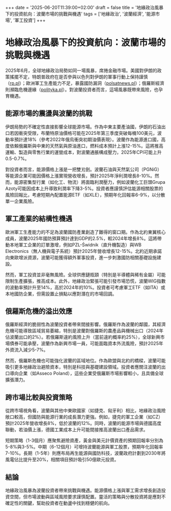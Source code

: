 +++
date = '2025-06-20T11:39:00+02:00'
draft = false
title = '地緣政治風暴下的投資航向：波蘭市場的挑戰與機遇'
tags = ['地緣政治', '波蘭經濟', '能源市場', '軍工投資']
+++

# 地緣政治風暴下的投資航向：波蘭市場的挑戰與機遇

2025年6月，全球地緣政治局勢如同一場風暴，席捲金融市場。美國對伊朗的政策搖擺不定，特朗普政府在是否參與以色列對伊朗的軍事行動上保持謹慎（[rp.pl](https://www.rp.pl/biznes/art42563091-trump-ostrozny-ws-iranu-produkcja-zbrojeniowa-w-ue-rosja-na-krawedzi-kryzysu)）；歐洲軍工生產能力不足，暴露國防漏洞（[polsatnews.pl](https://www.polsatnews.pl/wiadomosc/2025-06-19/usa-dolacza-do-wojny-przeciwko-iranowi-nowe-oswiadczenie-trumpa/)）；俄羅斯經濟則瀕臨危機邊緣（[polityka.pl](https://www.polityka.pl/tygodnikpolityka/swiat/2304819,1,mop-em-w-iran-wielkie-amerykanskie-bomby-penetrujace-ugodza-rezim-pewnosci-nie-ma.read)）。對波蘭投資者而言，這場風暴既帶來風險，也孕育機遇。

## 能源市場的震盪與波蘭的挑戰
伊朗局勢的不確定性直接影響全球能源市場。作為中東主要產油國，伊朗的石油出口若因衝突受限，布蘭特原油價格可能在2025年第三季度突破每桶100美元，波動率預計達18%（參考2022年俄烏衝突初期油價表現）。波蘭作為能源進口國，高度依賴俄羅斯與中東的天然氣與原油進口，燃料成本預計上漲12-15%。這將推高運輸、製造與零售行業的運營成本，對波蘭通脹構成壓力，2025年CPI可能上升0.5-0.7%。

對投資者而言，能源價格上漲是一把雙刃劍。波蘭石油與天然氣公司（PGNiG）等能源企業可能因價格上漲實現營收增長，預計2025年淨利潤增長8-10%。然而，能源密集型行業（如化工、物流）將面臨利潤壓力，例如波蘭化工巨頭Grupa Azoty可能因成本上升導致利潤率下降3-5%。投資者應謹慎評估能源相關股票的風險回報比，考慮短期內配置能源ETF（如XLE），預期年化回報率6-9%，以分散單一企業風險。

## 軍工產業的結構性機遇
歐洲軍工生產能力的不足為波蘭國防產業創造了難得的窗口期。作為北約東翼核心成員，波蘭2025年國防預算預計達到GDP的2.5%，較2024年增長8%。這將帶動本地軍工企業的訂單激增，例如PZL-Świdnik（直升機製造）與WB Electronics（無人機與電子系統）預計2025年營收增長12-15%。北約近期承諾向東歐增派資源，波蘭可能獲得額外軍事投資，進一步刺激國防相關基礎設施建設。

然而，軍工投資並非毫無風險。全球供應鏈瓶頸（特別是半導體與稀有金屬）可能限制生產擴張，推高成本。此外，地緣政治緊張可能引發市場恐慌，波蘭WIG指數的波動率預計升至14%，高於2024年的10%。投資者可考慮軍工ETF（如ITA）或本地國防企業，但需設置止損點以應對潛在的市場回調。

## 俄羅斯危機的溢出效應
俄羅斯經濟的脆弱性為波蘭投資者帶來間接影響。俄羅斯作為波蘭的鄰國，其經濟危機可能導致區域貿易萎縮，特別是波蘭對俄羅斯的農產品與機械出口（2024年佔波蘭出口的2%）。若俄羅斯違約風險上升（當前違約概率約25%），全球新興市場債券可能承壓，波蘭作為新興市場一員，可能面臨資本外流風險，預計2025年外資流入減少5-7%。

然而，俄羅斯危機也可能強化波蘭的區域地位。作為歐盟與北約的橋樑，波蘭可能吸引更多地緣政治避險資本，特別是科技與基礎建設領域。投資者應關注波蘭的出口導向企業（如Asseco Poland），這些企業受俄羅斯市場影響較小，且具備全球擴張潛力。

## 跨市場比較與投資策略
從跨市場視角看，波蘭與其他中東歐國家（如捷克、匈牙利）相比，地緣政治風險敞口較高，但國防與能源行業的成長潛力更強。例如，捷克的軍工企業（如CZ）預計2025年營收增長8%，低於波蘭的12%。同時，波蘭的能源市場與德國高度聯動，若油價上漲，德國工業成本上升可能間接推高波蘭出口產品需求。

短期策略（1-3個月）應聚焦避險資產，黃金與美元計價資產的預期回報率分別為5-8%與3-5%。中期（6-12個月）可增持波蘭能源與軍工股票，預期年化回報率7-10%。長期（1-5年）則應布局再生能源與國防科技，波蘭政府計劃到2030年將風電佔比提升至20%，相關項目預計吸引50億歐元投資。

## 結論
地緣政治風暴為波蘭投資者帶來挑戰與機遇。能源價格上漲與軍工需求增長創造投資空間，但市場波動與區域風險要求謹慎配置。靈活的策略與分散投資將是應對不確定性的關鍵，幫助投資者在動盪中找到穩健的航向。